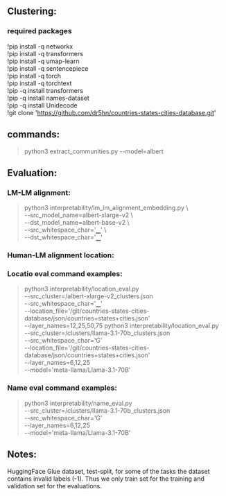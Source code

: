 ## Clustering:
### required packages
!pip install -q networkx  <br>
!pip install -q transformers  <br>
!pip install -q umap-learn  <br>
!pip install -q sentencepiece  <br>
!pip install -q torch  <br>
!pip install -q torchtext  <br>
!pip -q install transformers   <br>
!pip -q install names-dataset   <br>
!pip -q install Unidecode   <br>
!git clone 'https://github.com/dr5hn/countries-states-cities-database.git'   <br>

## commands:
> python3 extract_communities.py --model=albert  <br>

## Evaluation:
### LM-LM alignment:
> python3 interpretability/lm_lm_alignment_embedding.py  \  <br>
    --src_model_name=albert-xlarge-v2 \  <br>
    --dst_model_name=albert-base-v2  \  <br>
    --src_whitespace_char='▁'  \  <br>
    --dst_whitespace_char='▁'  <br>

### Human-LM alignment location:


### Locatio eval command examples:
> python3 interpretability/location_eval.py \
    --src_cluster=<your dir>/albert-xlarge-v2_clusters.json \
    --src_whitespace_char='▁'  \
    --location_file='<your git dir>/git/countries-states-cities-database/json/countries+states+cities.json' \
    --layer_names=12,25,50,75
> python3 interpretability/location_eval.py \
    --src_cluster=<your dir>/clusters/llama-3.1-70b_clusters.json \
    --src_whitespace_char='Ġ'  \
    --location_file='<your git dir>/git/countries-states-cities-database/json/countries+states+cities.json' \
    --layer_names=6,12,25  \
    --model='meta-llama/Llama-3.1-70B'

### Name eval command examples:
> python3 interpretability/name_eval.py \
    --src_cluster=<your dir>/clusters/llama-3.1-70b_clusters.json \
    --src_whitespace_char='Ġ'  \
    --layer_names=6,12,25  \
    --model='meta-llama/Llama-3.1-70B'

## Notes:
HuggingFace Glue dataset, test-split, for some of the tasks the dataset contains invalid labels (-1). Thus we only train set for the training and validation set for the evaluations. <br>
